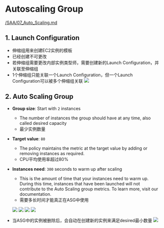 # Autoscaling Group

[/SAA/07_Auto_Scaling.md](https://github.com/davidkorea/AWS/blob/master/SAA/07_Auto_Scaling.md)

## 1. Launch Configuration
- 伸缩组用来创建EC2实例的模板
- 已经创建不可更改
- 若伸缩组需要更改内部实例类型师，需要创建新的Launch Configuration，并关联至伸缩组
- 1个伸缩组只能关联一个Launch Configuration，但一个Launch Configuration可以被多个伸缩组关联
  ![](https://i.loli.net/2019/07/10/5d2597f40689d18392.png)
## 2. Auto Scaling Group

- **Group size**: Start with `2` instances
  - The number of instances the group should have at any time, also called desired capacity
  - 最少实例数量
- **Target value**: `80`
  - The policy maintains the metric at the target value by adding or removing instances as required.
  - CPU平均使用率超过80%
- **Instances need**: `300` seconds to warm up after scaling
  - This is the amount of time that your instances need to warm up. During this time, instances that have been launched will not contribute to the Auto Scaling group metrics. To learn more, visit our documentation.
  - 需要多长时间才能真正在ASG中使用

  ![](https://i.loli.net/2019/07/10/5d2599eae6bda12878.png)
  ![](https://i.loli.net/2019/07/10/5d2599f5caaad44553.png)
  ![](https://i.loli.net/2019/07/10/5d2599fa9cda924323.png)
  ![](https://i.loli.net/2019/07/10/5d259bce14ed332368.png)

- 当ASG中的实例被删除后，会自动在创建新的实例来满足desired最小数量
  ![](https://i.loli.net/2019/07/10/5d259de9575b267751.png)
